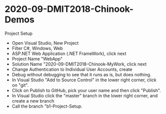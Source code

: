 # 2020-09-DMIT2018-Chinook-Demos
Project Setup
- Open Visual Studio, New Project
- Filter C#, Windows, Web
- ASP.NET Web Application (.NET FrameWork), click next
- Project Name "WebApp"
- Solution Name "2020-09-DMIT2018-Chinook-MyWork, click next
- Change Authentication to Individual User Accounts, create
- Debug without debugging to see that it runs as is, but does nothing.
- In Visual Studio "Add to Source Control" in the lower right corner, click on "git".
- Click on Publish to GitHub, pick your user name and then click "Publish".
- In Visual Studio click the "master" branch in the lower right corner, and create a new branch
- Call the branch "b1-Project-Setup.
